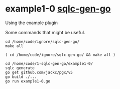 # example1-0 [sqlc-gen-go](https://github.com/sqlc-dev/sqlc-gen-go)

Using the example plugin

Some commands that might be useful.

    cd /home/code/ignore/sqlc-gen-go/
    make all

    ( cd /home/code/ignore/sqlc-gen-go/ && make all )

    cd /home/code/1-sqlc-gen-go/example1-0/
    sqlc generate
    go get github.com/jackc/pgx/v5
    go build ./...
    go run example1-0.go


